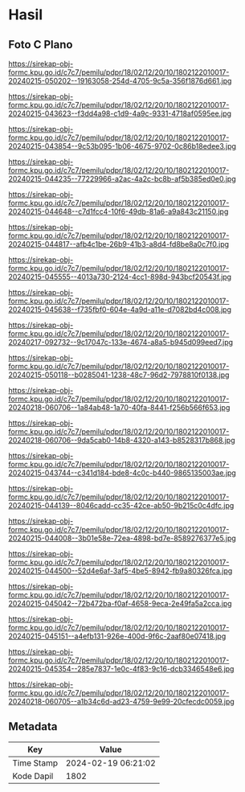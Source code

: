# Hasil

## Foto C Plano

https://sirekap-obj-formc.kpu.go.id/c7c7/pemilu/pdpr/18/02/12/20/10/1802122010017-20240215-050202--19163058-254d-4705-9c5a-356f1876d661.jpg

https://sirekap-obj-formc.kpu.go.id/c7c7/pemilu/pdpr/18/02/12/20/10/1802122010017-20240215-043623--f3dd4a98-c1d9-4a9c-9331-4718af0595ee.jpg

https://sirekap-obj-formc.kpu.go.id/c7c7/pemilu/pdpr/18/02/12/20/10/1802122010017-20240215-043854--9c53b095-1b06-4675-9702-0c86b18edee3.jpg

https://sirekap-obj-formc.kpu.go.id/c7c7/pemilu/pdpr/18/02/12/20/10/1802122010017-20240215-044235--77229966-a2ac-4a2c-bc8b-af5b385ed0e0.jpg

https://sirekap-obj-formc.kpu.go.id/c7c7/pemilu/pdpr/18/02/12/20/10/1802122010017-20240215-044648--c7d1fcc4-10f6-49db-81a6-a9a843c21150.jpg

https://sirekap-obj-formc.kpu.go.id/c7c7/pemilu/pdpr/18/02/12/20/10/1802122010017-20240215-044817--afb4c1be-26b9-41b3-a8d4-fd8be8a0c7f0.jpg

https://sirekap-obj-formc.kpu.go.id/c7c7/pemilu/pdpr/18/02/12/20/10/1802122010017-20240215-045555--4013a730-2124-4cc1-898d-943bcf20543f.jpg

https://sirekap-obj-formc.kpu.go.id/c7c7/pemilu/pdpr/18/02/12/20/10/1802122010017-20240215-045638--f735fbf0-604e-4a9d-a11e-d7082bd4c008.jpg

https://sirekap-obj-formc.kpu.go.id/c7c7/pemilu/pdpr/18/02/12/20/10/1802122010017-20240217-092732--9c17047c-133e-4674-a8a5-b945d099eed7.jpg

https://sirekap-obj-formc.kpu.go.id/c7c7/pemilu/pdpr/18/02/12/20/10/1802122010017-20240215-050118--b0285041-1238-48c7-96d2-7978810f0138.jpg

https://sirekap-obj-formc.kpu.go.id/c7c7/pemilu/pdpr/18/02/12/20/10/1802122010017-20240218-060706--1a84ab48-1a70-40fa-8441-f256b566f653.jpg

https://sirekap-obj-formc.kpu.go.id/c7c7/pemilu/pdpr/18/02/12/20/10/1802122010017-20240218-060706--9da5cab0-14b8-4320-a143-b8528317b868.jpg

https://sirekap-obj-formc.kpu.go.id/c7c7/pemilu/pdpr/18/02/12/20/10/1802122010017-20240215-043744--c341d184-bde8-4c0c-b440-9865135003ae.jpg

https://sirekap-obj-formc.kpu.go.id/c7c7/pemilu/pdpr/18/02/12/20/10/1802122010017-20240215-044139--8046cadd-cc35-42ce-ab50-9b215c0c4dfc.jpg

https://sirekap-obj-formc.kpu.go.id/c7c7/pemilu/pdpr/18/02/12/20/10/1802122010017-20240215-044008--3b01e58e-72ea-4898-bd7e-8589276377e5.jpg

https://sirekap-obj-formc.kpu.go.id/c7c7/pemilu/pdpr/18/02/12/20/10/1802122010017-20240215-044500--52d4e6af-3af5-4be5-8942-fb9a80326fca.jpg

https://sirekap-obj-formc.kpu.go.id/c7c7/pemilu/pdpr/18/02/12/20/10/1802122010017-20240215-045042--72b472ba-f0af-4658-9eca-2e49fa5a2cca.jpg

https://sirekap-obj-formc.kpu.go.id/c7c7/pemilu/pdpr/18/02/12/20/10/1802122010017-20240215-045151--a4efb131-926e-400d-9f6c-2aaf80e07418.jpg

https://sirekap-obj-formc.kpu.go.id/c7c7/pemilu/pdpr/18/02/12/20/10/1802122010017-20240215-045354--285e7837-1e0c-4f83-9c16-dcb3346548e6.jpg

https://sirekap-obj-formc.kpu.go.id/c7c7/pemilu/pdpr/18/02/12/20/10/1802122010017-20240218-060705--a1b34c6d-ad23-4759-9e99-20cfecdc0059.jpg


## Metadata

| Key        | Value               |
| ---------- | ------------------- |
| Time Stamp | 2024-02-19 06:21:02 |
| Kode Dapil | 1802                |




